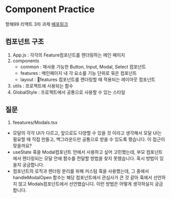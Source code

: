 # Component Practice

항해99 리액트 3차 과제
[배포링크](https://vjiji.github.io/react-prac3/)

## 컴포넌트 구조

1. App.js : 각각의 Feature컴포넌트를 렌더링하는 메인 페이지
2. components
   - common : 재사용 가능한 Button, Input, Modal, Select 컴포넌트
   - features : 메인페이지 내 각 요소를 기능 단위로 묶은 컴포넌트
   - layout : features 컴포넌트를 렌더링할 때 적용되는 레이아웃 컴포넌트
3. utils : 프로젝트에 사용되는 함수
4. GlobalStyle : 프로젝트에서 공통으로 사용할 수 있는 스타일

## 질문

1. feeatures/Modals.tsx
- 모달의 각각 UI가 다르고, 앞으로도 다양할 수 있을 것 이라고 생각해서 모달 UI는 필요할 때 직접 만들고, 백그라운드만 공통으로 받을 수 있도록 했습니다. 이 접근이 맞을까요?
- useState 훅을 Modal컴포넌트 안에서 사용하고 싶어 고민했는데, 부모 컴포넌트에서 렌더링되는 모달 안에 함수를 전달할 방법을 찾지 못했습니다. 혹시 방법이 있을지 궁금합니다.
- 컴포넌트의 로직과 렌더링 분리를 위해 커스텀 훅을 사용했는데, 그 중에서 handleModalOpen 함수는 해당 컴포넌트에서 관심사가 큰 것 같아 훅에서 선언하지 않고 Modals컴포넌트에서 선언했습니다. 이런 방법은 어떻게 생각하실지 궁금합니다.
